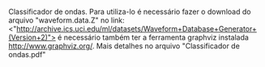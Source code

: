Classificador de ondas.
Para utiliza-lo é necessário fazer o download do arquivo "waveform.data.Z" no link: <"http://archive.ics.uci.edu/ml/datasets/Waveform+Database+Generator+(Version+2)">
é necessário também ter a ferramenta graphviz instalada <http://www.graphviz.org/>. 
Mais detalhes no arquivo "Classificador de ondas.pdf"

